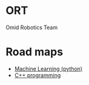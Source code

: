 # ORT
Omid Robotics Team 

# Road maps
- [Machine Learning (python)](./courses/python.md)
- [C++ programming](./courses/c++.md)
